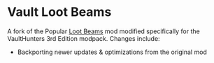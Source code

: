 # Vault Loot Beams
A fork of the Popular [Loot Beams]() mod modified specifically for the VaultHunters 3rd Edition modpack.
Changes include:
- Backporting newer updates & optimizations from the original mod